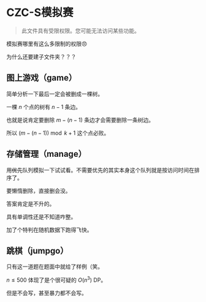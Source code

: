 # CZC-S模拟赛

> 此文件具有受限权限。您可能无法访问某些功能。

模拟赛哪里有这么多限制的权限:angry:

为什么还要建子文件夹？？？

## 图上游戏（$\text{game}$）

简单分析一下最后一定会被删成一棵树。

一棵 $n$ 个点的树有 $n-1$ 条边。

也就是说肯定要删除 $m-(n-1)$ 条边才会需要删除一条树边。

所以 $(m-(n-1)) \bmod k + 1$ 这个点必败。

## 存储管理（$\text{manage}$）

用~~优先~~队列模拟一下试试看。不需要优先的其实本身这个队列就是按访问时间在排序了。

要懒惰删除，直接删会没。

答案肯定是不升的。

具有单调性还是不知道咋整。

加了个特判在随机数据下跑得飞快。

## 跳棋（$\text{jumpgo}$）

只有这一道题在题面中就给了样例（笑。

$n \le 500$ 体现了是个很可疑的 $O(n^3)$ DP。

但是不会写，甚至暴力都不会写。